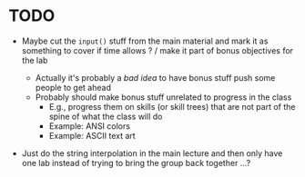 # TODO

- Maybe cut the `input()` stuff from the main material and mark it as something to cover if time allows ? / make it part of bonus objectives for the lab

    - Actually it's probably a *bad idea* to have bonus stuff push some people to get ahead
    - Probably should make bonus stuff unrelated to progress in the class
        - E.g., progress them on skills (or skill trees) that are not part of the spine of what the class will do
        - Example: ANSI colors
        - Example: ASCII text art

- Just do the string interpolation in the main lecture and then only have one lab instead of trying to bring the group back together ...?

